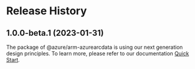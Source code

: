# Release History
    
## 1.0.0-beta.1 (2023-01-31)

The package of @azure/arm-azurearcdata is using our next generation design principles. To learn more, please refer to our documentation [Quick Start](https://aka.ms/js-track2-quickstart).
